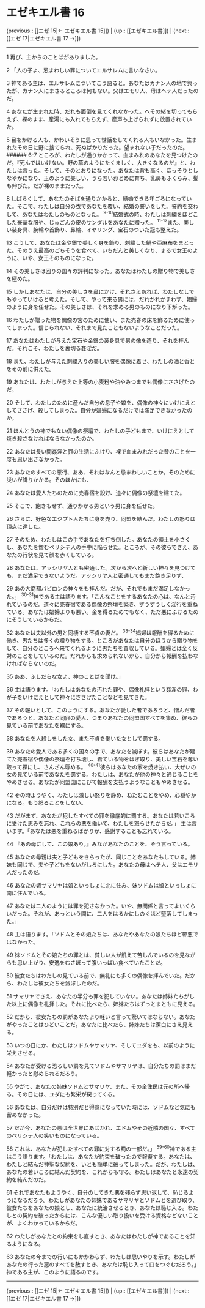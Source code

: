 # エゼキエル書 16

(previous:: [[エゼ 15|← エゼキエル書 15]]) | (up:: [[エゼキエル書]]) | (next:: [[エゼ 17|エゼキエル書 17 →]])

***


1 再び、主からのことばがありました。 

2 「人の子よ、忌まわしい罪についてエルサレムに言いなさい。 

3 神である主は、エルサレムについてこう語ると。あなたはカナン人の地で興ったが、カナン人にまさるところは何もない。父はエモリ人、母はヘテ人だったのだ。 

4 あなたが生まれた時、だれも面倒を見てくれなかった。へその緒を切ってもらえず、裸のまま、産湯にも入れてもらえず、産声も上げられずに放置されていた。 

5 目をかける人も、かわいそうに思って世話をしてくれる人もいなかった。生まれたその日に野に捨てられ、死ぬばかりだった。望まれない子だったのだ。 ###### 6-7 ところが、わたしが通りかかって、血まみれのあなたを見つけたのだ。『死んではいけない。野の草のようにたくましく、大きくなるのだ』と、わたしは言った。そして、そのとおりになった。あなたは背も高く、ほっそりとしなやかになり、玉のように美しい、うら若いおとめに育ち、乳房もふくらみ、髪も伸びた。だが裸のままだった。 

8 しばらくして、あなたのそばを通りかかると、結婚できる年ごろになっていた。そこで、わたしは自分の衣であなたを覆い、結婚の誓いをした。誓約を交わして、あなたはわたしのものとなった。 <sup class="versenum">9-10</sup>結婚式の時、わたしは刺繍をほどこした豪華な服や、じゅごんの皮のサンダルをあなたに贈った。 <sup class="versenum">11-12</sup>また、美しい装身具、腕輪や首飾り、鼻輪、イヤリング、宝石のついた冠も整えた。 

13 こうして、あなたは金や銀で美しく身を飾り、刺繍した絹や亜麻布をまとった。そのうえ最高のごちそうを食べて、いちだんと美しくなり、まるで女王のように、いや、女王そのものになった。 

14 その美しさは回りの国々の評判になった。あなたはわたしの贈り物で美しさを極めた。 

15 しかしあなたは、自分の美しさを鼻にかけ、それさえあれば、わたしなしでもやっていけると考えた。そして、やって来る男には、だれかれかまわず、娼婦のように身を任せた。その美しさは、それを求める男のものになり下がった。 

16 わたしが贈った物を偶像の宮のために使い、また売春の床を飾るために使ってしまった。信じられない、それまで見たこともないようなことだった。 

17 あなたはわたしが与えた宝石や金銀の装身具で男の像を造り、それを拝んだ。それこそ、わたしを裏切る姦淫だ。 

18 また、わたしが与えた刺繍入りの美しい服を偶像に着せ、わたしの油と香とをその前に供えた。 

19 あなたは、わたしが与えた上等の小麦粉や油やみつまでも偶像にささげたのだ。 

20 そして、わたしのために産んだ自分の息子や娘を、偶像の神々にいけにえとしてささげ、殺してしまった。自分が娼婦になるだけでは満足できなかったのか。 

21 ほんとうの神でもない偶像の祭壇で、わたしの子どもまで、いけにえとして焼き殺さなければならなかったのか。 

22 あなたは長い間姦淫と罪の生活にふけり、裸で血まみれだった昔のことを一度も思い出さなかった。 

23 あなたのすべての悪行、ああ、それはなんと忌まわしいことか。そのために災いが降りかかる。そのほかにも、 

24 あなたは愛人たちのために売春宿を設け、道々に偶像の祭壇を建てた。 

25 そこで、飽きもせず、通りかかる男という男に身を任せた。 

26 さらに、好色なエジプト人たちに身を売り、同盟を結んだ。わたしの怒りは頂点に達した。 

27 そのため、わたしはこの手であなたを打ち倒した。あなたの領土を小さくし、あなたを憎むペリシテ人の手中に陥らせた。ところが、その彼らでさえ、あなたの行状を見て顔を赤くしている。 

28 あなたは、アッシリヤ人とも密通した。次から次へと新しい神々を見つけても、まだ満足できないようだ。アッシリヤ人と密通してもまだ飽き足りず、 

29 あの大商都バビロンの神々をも拝んだ。だが、それでもまだ満足しなかった。」 <sup class="versenum">30-31</sup>神である主は語ります。「こんなことをするあなたの心は、なんと汚れているのだ。道々に売春宿である偶像の祭壇を築き、ずうずうしく淫行を重ねている。あなたは娼婦よりも悪い。金を得るためでもなく、ただ悪にふけるためにそうしているからだ。 

32 あなたは夫以外の男と同棲する不貞の妻だ。 <sup class="versenum">33-34</sup>娼婦は報酬を得るために働き、男たちは多くの贈り物をする。ところがあなたは自分のほうから贈り物をして、自分のところへ来てくれるように男たちを買収している。娼婦とは全く反対のことをしているのだ。だれからも求められないから、自分から報酬を払わなければならないのだ。 

35 ああ、ふしだらな女よ、神のことばを聞け。」 

36 主は語ります。「わたしはあなたの汚れた罪や、偶像礼拝という姦淫の罪、わが子をいけにえとして神々にささげたことなどを見てきた。 

37 その報いとして、このようにする。あなたが愛した者であろうと、憎んだ者であろうと、あなたと同罪の愛人、つまりあなたの同盟国すべてを集め、彼らの見ている前であなたを裸にする。 

38 あなたを人殺しをした女、また不貞を働いた女として罰する。 

39 あなたの愛人である多くの国々の手で、あなたを滅ぼす。彼らはあなたが建てた売春宿や偶像の祭壇を打ち壊し、着ている物をはぎ取り、美しい宝石を奪い取って裸にし、さんざん辱める。 <sup class="versenum">40-41</sup>彼らはあなたの家を焼き払い、大ぜいの女の見ている前であなたを罰する。わたしは、あなたが他の神々と通じることをやめさせる。あなたが同盟国にこびて報酬を支払うようなこともやめさせる。 

42 その時ようやく、わたしは激しい怒りを静め、ねたむことをやめ、心穏やかになる。もう怒ることをしない。 

43 だがまず、あなたが犯したすべての罪を徹底的に罰する。あなたは若いころに受けた恵みを忘れ、これらの悪を働いて、わたしを怒らせたからだ。」 主は言います。「あなたは悪を重ねるばかりか、感謝することも忘れている。 

44 『あの母にして、この娘あり。』みながあなたのことを、そう言っている。 

45 あなたの母親は夫と子どもをきらったが、同じことをあなたもしている。姉妹も同じで、夫や子どもをないがしろにした。あなたの母はヘテ人、父はエモリ人だったのだ。 

46 あなたの姉サマリヤは娘といっしょに北に住み、妹ソドムは娘といっしょに南に住んでいる。 

47 あなたは二人のようには罪を犯さなかった。いや、無関係と言ってよいくらいだった。それが、あっという間に、二人をはるかにしのぐほど堕落してしまった。」 

48 主は語ります。「ソドムとその娘たちは、あなたやあなたの娘たちほど邪悪ではなかった。 

49 妹ソドムとその娘たちの罪とは、貧しい人が飢えて苦しんでいるのを見ながらも思い上がり、安逸をむさぼって腹いっぱい食べていたことだ。 

50 彼女たちはわたしの見ている前で、無礼にも多くの偶像を拝んでいた。だから、わたしは彼女たちを滅ぼしたのだ。 

51 サマリヤでさえ、あなたの半分も罪を犯していない。あなたは姉妹たちがした以上に偶像を礼拝した。それに比べたら、姉妹たちはずっとまともに見える。 

52 だから、彼女たちの罰があなたより軽いと言って驚いてはならない。あなたがやったことはひどいことだ。あなたに比べたら、姉妹たちは潔白にさえ見える。 

53 いつの日にか、わたしはソドムやサマリヤ、そしてユダをも、以前のように栄えさせる。 

54 あなたが受ける恐ろしい罰を見てソドムやサマリヤは、自分たちの罰はまだ軽かったと慰められるだろう。 

55 やがて、あなたの姉妹ソドムとサマリヤ、また、その全住民は元の所へ帰る。その日には、ユダにも繁栄が戻ってくる。 

56 あなたは、自分だけは特別だと得意になっていた時には、ソドムなど気にも留めなかった。 

57 だが今、あなたの悪は全世界にあばかれ、エドムやその近隣の国々、すべてのペリシテ人の笑いものになっている。 

58 これは、あなたが犯したすべての罪に対する罰の一部だ。」 <sup class="versenum">59-60</sup>神である主はこう語ります。「わたしは、あなたが約束を破ったので報復する。あなたは、わたしと結んだ神聖な契約を、いとも簡単に破ってしまった。だが、わたしは、あなたの若いころに結んだ契約を、これからも守る。わたしはあなたと永遠の契約を結んだのだ。 

61 それであなたもようやく、自分のしてきた悪を残らず思い返して、恥じるようになるだろう。わたしがあなたの姉妹であるサマリヤとソドムとを選び取り、彼女たちをあなたの娘とし、あなたに統治させるとき、あなたは恥じ入る。わたしとの契約を破ったからには、こんな優しい取り扱いを受ける資格などないことが、よくわかっているからだ。 

62 わたしがあなたとの約束をし直すとき、あなたはわたしが神であることを知るようになる。 

63 あなたの今までの行いにもかかわらず、わたしは思いやりを示す。わたしがあなたの行った悪のすべてを赦すとき、あなたは恥じ入って口をつぐむだろう。」神である主が、このように語るのです。

***

(previous:: [[エゼ 15|← エゼキエル書 15]]) | (up:: [[エゼキエル書]]) | (next:: [[エゼ 17|エゼキエル書 17 →]])
